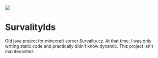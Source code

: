 
<img src="https://czech-craft.eu//static/uploads/banners/survality-cz.jpg">
<h1>SurvalityIds</h1>
Old java project for minecraft server Survality.cz. At that time, I was only writing static code and practically didn't know dynamic.
This project isn't maintenanted.
